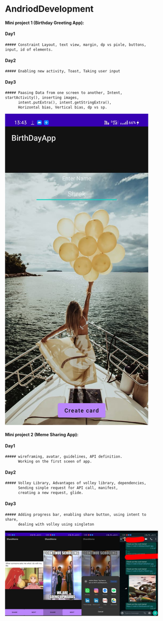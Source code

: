# AndriodDevelopment

 #### Mini project 1 (Birthday Greeting App):
   #### Day1
    ##### Constraint Layout, text view, margin, dp vs pixle, buttons, input, id of elements.
    
   #### Day2
    ##### Enabling new activity, Toast, Taking user input
    
   #### Day3
    ##### Paasing Data from one screen to another, Intent, startActivity(), inserting images, 
          intent.putExtra(), intent.getStringExtra(),
          Horizontal bias, Vertical bias, dp vs sp.
          
![](img/2.jpeg)

  #### Mini project 2 (Meme Sharing App):
   #### Day1
    ##### wireframing, avatar, guidelines, API definition.
          Working on the first sceen of app.
          
   #### Day2
    ##### Volley Library, Advantages of volley library, dependencies,
          Sending sinple request for API call, manifest, 
          creating a new request, glide.
   #### Day3
    ##### Adding progress bar, enabling share button, using intent to share,
          dealing with volley using singleton
  ![](img/meme1.jpeg)
